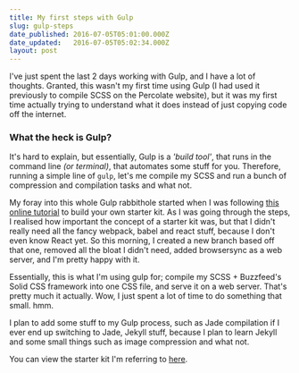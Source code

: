 ```yaml
---
title: My first steps with Gulp
slug: gulp-steps
date_published: 2016-07-05T05:01:00.000Z
date_updated:   2016-07-05T05:02:34.000Z
layout: post
---
```


I've just spent the last 2 days working with Gulp, and I have a lot of thoughts. Granted, this wasn't my first time using Gulp (I had used it previously to compile SCSS on the Percolate website), but it was my first time actually trying to understand what it does instead of just copying code off the internet.  

### What the heck is Gulp?  
It's hard to explain, but essentially, Gulp is a _'build tool'_, that runs in the command line _(or terminal)_, that automates some stuff for you. Therefore, running a simple line of `gulp`, let's me compile my SCSS and run a bunch of compression and compilation tasks and what not.  

My foray into this whole Gulp rabbithole started when I was following [this online tutorial](http://andrewhfarmer.com/build-your-own-starter/) to build your own starter kit. As I was going through the steps, I realised how important the concept of a starter kit was, but that I didn't really need all the fancy webpack, babel and react stuff, because I don't even know React yet. So this morning, I created a new branch based off that one, removed all the bloat I didn't need, added browsersync as a web server, and I'm pretty happy with it.  

Essentially, this is what I'm using gulp for; compile my SCSS + Buzzfeed's Solid CSS framework into one CSS file, and serve it on a web server. That's pretty much it actually. Wow, I just spent a lot of time to do something that small. hmm.   

I plan to add some stuff to my Gulp process, such as Jade compilation if I ever end up switching to Jade, Jekyll stuff, because I plan to learn Jekyll and some small things such as image compression and what not.  

You can view the starter kit I'm referring to [here](https://github.com/Snazzyham/webStarterPack/tree/basic). 

